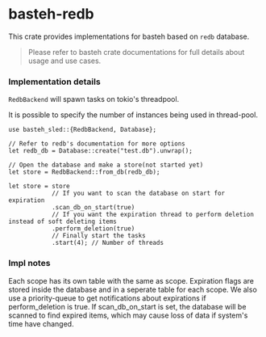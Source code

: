 # basteh-redb

This crate provides implementations for basteh based on `redb` database.

> Please refer to basteh crate documentations for full details about usage and use cases.

### Implementation details

`RedbBackend` will spawn tasks on tokio's threadpool.

It is possible to specify the number of instances being used in thread-pool.

```rust,no_run
use basteh_sled::{RedbBackend, Database};

// Refer to redb's documentation for more options
let redb_db = Database::create("test.db").unwrap();

// Open the database and make a store(not started yet)
let store = RedbBackend::from_db(redb_db);

let store = store
            // If you want to scan the database on start for expiration
            .scan_db_on_start(true)
            // If you want the expiration thread to perform deletion instead of soft deleting items
            .perform_deletion(true)
            // Finally start the tasks
            .start(4); // Number of threads
```

### Impl notes

Each scope has its own table with the same as scope. Expiration flags are stored inside the database and in a seperate table for each scope. We also use a priority-queue to get notifications about expirations if perform_deletion is true. If scan_db_on_start is set, the database will be scanned to find expired items, which may cause loss of data if system's time have changed.
